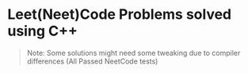 # Leet(Neet)Code Problems solved using C++

> Note: Some solutions might need some tweaking due to compiler differences (All Passed NeetCode tests)
